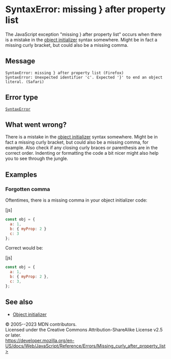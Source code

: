 SyntaxError: missing } after property list
==========================================

 
The JavaScript exception \"missing } after property list\" occurs when
there is a mistake in the [object
initializer](../operators/object_initializer) syntax somewhere. Might be
in fact a missing curly bracket, but could also be a missing comma.


 
Message
-------

 
```text
SyntaxError: missing } after property list (Firefox)
SyntaxError: Unexpected identifier 'c'. Expected '}' to end an object literal. (Safari)
```



 
Error type 
----------

 
[`SyntaxError`](../global_objects/syntaxerror)



 
What went wrong? 
----------------

 
There is a mistake in the [object
initializer](../operators/object_initializer) syntax somewhere. Might be
in fact a missing curly bracket, but could also be a missing comma, for
example. Also check if any closing curly braces or parenthesis are in
the correct order. Indenting or formatting the code a bit nicer might
also help you to see through the jungle.



 
Examples
--------


 
### Forgotten comma 

 
Oftentimes, there is a missing comma in your object initializer code:

 
 
[js]


```js
const obj = {
  a: 1,
  b: { myProp: 2 }
  c: 3
};
```


Correct would be:

 
 
[js]


```js
const obj = {
  a: 1,
  b: { myProp: 2 },
  c: 3,
};
```




 
See also 
--------

 
-   [Object initializer](../operators/object_initializer)



 
© 2005--2023 MDN contributors.\
Licensed under the Creative Commons Attribution-ShareAlike License v2.5
or later.\
https://developer.mozilla.org/en-US/docs/Web/JavaScript/Reference/Errors/Missing_curly_after_property_list>

